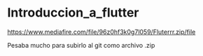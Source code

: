 # Introduccion_a_flutter

https://www.mediafire.com/file/96z0hf3k0g7l059/Fluterrr.zip/file

Pesaba mucho para subirlo al git como archivo .zip
